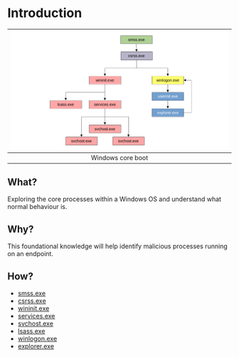 # Introduction

| ![Unified Kill Chain](../../_static/images/windows-boot.png)
|:--:|
| Windows core boot |

## What?

Exploring the core processes within a Windows OS and understand what normal behaviour is.

## Why?

This foundational knowledge will help identify malicious processes running on an endpoint.

## How?

* [smss.exe](smss.md)
* [csrss.exe](csrss.md)
* [wininit.exe](wininit.md)
* [services.exe](services.md)
* [svchost.exe](svchost.md)
* [lsass.exe](lsass.md)
* [winlogon.exe](winlogon.md)
* [explorer.exe](explorer.md)

